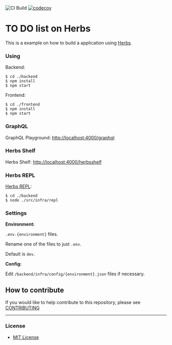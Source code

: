 ![CI Build](https://github.com/herbsjs/todolist-on-herbs/workflows/Node.js%20CI/badge.svg) [![codecov](https://codecov.io/gh/herbsjs/todolist-on-herbs/branch/master/graph/badge.svg)](https://codecov.io/gh/herbsjs/todolist-on-herbs)


# TO DO list on Herbs
This is a example on how to build a application using [Herbs](https://github.com/herbsjs).


### Using

Backend:

    $ cd ./backend
    $ npm install
    $ npm start

Frontend:

    $ cd ./frontend
    $ npm install
    $ npm start

### GraphQL

GraphQL Playground: [http://localhost:4000/graphql](http://localhost:4000/graphql)


### Herbs Shelf

Herbs Shelf: [http://localhost:4000/herbsshelf](http://localhost:4000/herbsshelf)

### Herbs REPL

[Herbs REPL](https://github.com/herbsjs/herbs2repl):

    $ cd ./backend
    $ node ./src/infra/repl

### Settings

**Environment:**

`.env.{environment}` files. 

Rename one of the files to just `.env`. 

Default is `dev`.

**Config:**

Edit `/backend/infra/config/{environment}.json` files if necessary.

## How to contribute

If you would like to help contribute to this repository, please see [CONTRIBUTING](https://github.com/herbsjs/todolist-on-herbs/blob/master/.github/CONTRIBUTING.md)

---

### License

- [MIT License](https://github.com/herbsjs/todolist-on-herbs/blob/master/LICENSE)